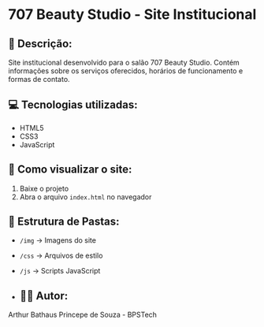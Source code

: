 # 707 Beauty Studio - Site Institucional

## 📌 Descrição:
Site institucional desenvolvido para o salão 707 Beauty Studio. Contém informações sobre os serviços oferecidos, horários de funcionamento e formas de contato.

## 💻 Tecnologias utilizadas:
- HTML5
- CSS3
- JavaScript

## 🚀 Como visualizar o site:
1. Baixe o projeto
2. Abra o arquivo `index.html` no navegador

## 📂 Estrutura de Pastas:
- `/img` → Imagens do site
- `/css` → Arquivos de estilo
- `/js` → Scripts JavaScript

- ## 👨‍💻 Autor:
Arthur Bathaus Princepe de Souza - BPSTech
